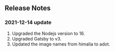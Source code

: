 ## Release Notes

### 2021-12-14 update

1. Upgraded the Nodejs version to 16.
2. Upgraded Gatsby to v3.
3. Updated the image names from himalia to adot.
